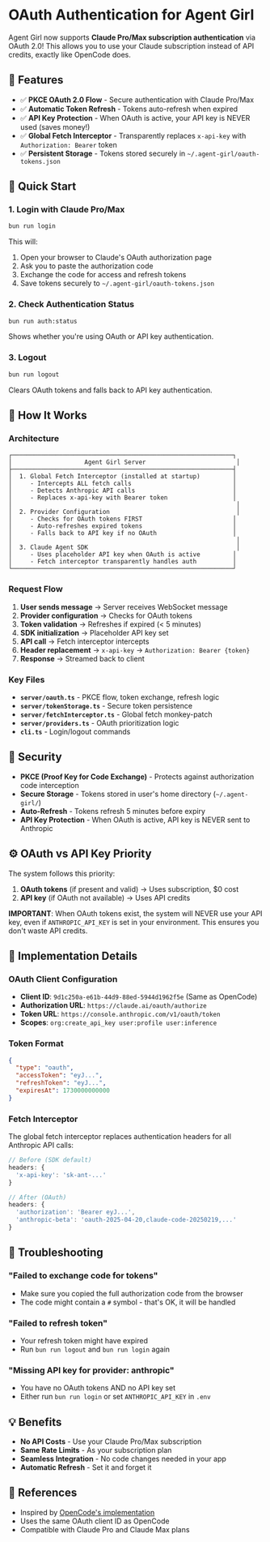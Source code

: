 # OAuth Authentication for Agent Girl

Agent Girl now supports **Claude Pro/Max subscription authentication** via OAuth 2.0! This allows you to use your Claude subscription instead of API credits, exactly like OpenCode does.

## 🎉 Features

- ✅ **PKCE OAuth 2.0 Flow** - Secure authentication with Claude Pro/Max
- ✅ **Automatic Token Refresh** - Tokens auto-refresh when expired
- ✅ **API Key Protection** - When OAuth is active, your API key is NEVER used (saves money!)
- ✅ **Global Fetch Interceptor** - Transparently replaces `x-api-key` with `Authorization: Bearer` token
- ✅ **Persistent Storage** - Tokens stored securely in `~/.agent-girl/oauth-tokens.json`

## 🚀 Quick Start

### 1. Login with Claude Pro/Max

```bash
bun run login
```

This will:
1. Open your browser to Claude's OAuth authorization page
2. Ask you to paste the authorization code
3. Exchange the code for access and refresh tokens
4. Save tokens securely to `~/.agent-girl/oauth-tokens.json`

### 2. Check Authentication Status

```bash
bun run auth:status
```

Shows whether you're using OAuth or API key authentication.

### 3. Logout

```bash
bun run logout
```

Clears OAuth tokens and falls back to API key authentication.

## 🔧 How It Works

### Architecture

```
┌─────────────────────────────────────────────────────────────┐
│                    Agent Girl Server                         │
├─────────────────────────────────────────────────────────────┤
│  1. Global Fetch Interceptor (installed at startup)         │
│     - Intercepts ALL fetch calls                            │
│     - Detects Anthropic API calls                           │
│     - Replaces x-api-key with Bearer token                  │
│                                                              │
│  2. Provider Configuration                                   │
│     - Checks for OAuth tokens FIRST                         │
│     - Auto-refreshes expired tokens                         │
│     - Falls back to API key if no OAuth                     │
│                                                              │
│  3. Claude Agent SDK                                         │
│     - Uses placeholder API key when OAuth is active         │
│     - Fetch interceptor transparently handles auth          │
└─────────────────────────────────────────────────────────────┘
```

### Request Flow

1. **User sends message** → Server receives WebSocket message
2. **Provider configuration** → Checks for OAuth tokens
3. **Token validation** → Refreshes if expired (< 5 minutes)
4. **SDK initialization** → Placeholder API key set
5. **API call** → Fetch interceptor intercepts
6. **Header replacement** → `x-api-key` → `Authorization: Bearer {token}`
7. **Response** → Streamed back to client

### Key Files

- **`server/oauth.ts`** - PKCE flow, token exchange, refresh logic
- **`server/tokenStorage.ts`** - Secure token persistence
- **`server/fetchInterceptor.ts`** - Global fetch monkey-patch
- **`server/providers.ts`** - OAuth prioritization logic
- **`cli.ts`** - Login/logout commands

## 🔐 Security

- **PKCE (Proof Key for Code Exchange)** - Protects against authorization code interception
- **Secure Storage** - Tokens stored in user's home directory (`~/.agent-girl/`)
- **Auto-Refresh** - Tokens refresh 5 minutes before expiry
- **API Key Protection** - When OAuth is active, API key is NEVER sent to Anthropic

## ⚙️ OAuth vs API Key Priority

The system follows this priority:

1. **OAuth tokens** (if present and valid) → Uses subscription, $0 cost
2. **API key** (if OAuth not available) → Uses API credits

**IMPORTANT**: When OAuth tokens exist, the system will NEVER use your API key, even if `ANTHROPIC_API_KEY` is set in your environment. This ensures you don't waste API credits.

## 📝 Implementation Details

### OAuth Client Configuration

- **Client ID**: `9d1c250a-e61b-44d9-88ed-5944d1962f5e` (Same as OpenCode)
- **Authorization URL**: `https://claude.ai/oauth/authorize`
- **Token URL**: `https://console.anthropic.com/v1/oauth/token`
- **Scopes**: `org:create_api_key user:profile user:inference`

### Token Format

```json
{
  "type": "oauth",
  "accessToken": "eyJ...",
  "refreshToken": "eyJ...",
  "expiresAt": 1730000000000
}
```

### Fetch Interceptor

The global fetch interceptor replaces authentication headers for all Anthropic API calls:

```typescript
// Before (SDK default)
headers: {
  'x-api-key': 'sk-ant-...'
}

// After (OAuth)
headers: {
  'authorization': 'Bearer eyJ...',
  'anthropic-beta': 'oauth-2025-04-20,claude-code-20250219,...'
}
```

## 🐛 Troubleshooting

### "Failed to exchange code for tokens"

- Make sure you copied the full authorization code from the browser
- The code might contain a `#` symbol - that's OK, it will be handled

### "Failed to refresh token"

- Your refresh token might have expired
- Run `bun run logout` and `bun run login` again

### "Missing API key for provider: anthropic"

- You have no OAuth tokens AND no API key set
- Either run `bun run login` or set `ANTHROPIC_API_KEY` in `.env`

## 💡 Benefits

- **No API Costs** - Use your Claude Pro/Max subscription
- **Same Rate Limits** - As your subscription plan
- **Seamless Integration** - No code changes needed in your app
- **Automatic Refresh** - Set it and forget it

## 🔗 References

- Inspired by [OpenCode's implementation](https://github.com/sst/opencode-anthropic-auth)
- Uses the same OAuth client ID as OpenCode
- Compatible with Claude Pro and Claude Max plans
